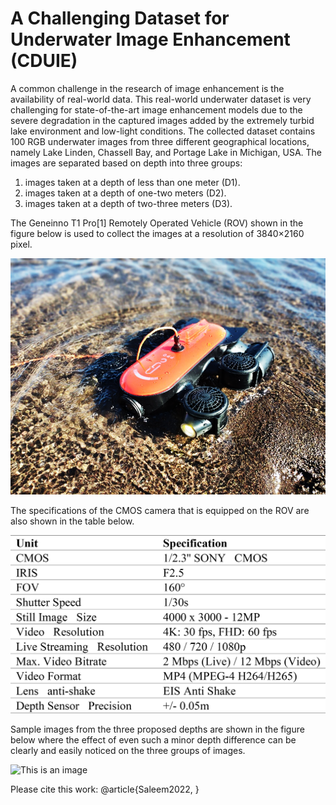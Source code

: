 # A Challenging Dataset for Underwater Image Enhancement (CDUIE)
A common challenge in the research of image enhancement is the availability of real-world data. This real-world underwater dataset is very challenging for state-of-the-art image enhancement models due to the severe degradation in the captured images added by the extremely turbid lake environment and low-light conditions. The collected dataset contains 100 RGB underwater images from three different geographical locations, namely Lake Linden, Chassell Bay, and Portage Lake in Michigan, USA. The images are separated based on depth into three groups:
1) images taken at a depth of less than one meter (D1).
2) images taken at a depth of one-two meters (D2).
3) images taken at a depth of two-three meters (D3).

The Geneinno T1 Pro[1] Remotely Operated Vehicle (ROV) shown in the figure below is used to collect the images at a resolution of 3840×2160 pixel.

![This is an image](/Supp/Geneinno.png)

The specifications of the CMOS camera that is equipped on the ROV are also shown in the table below.

![This is an image](/Supp/Specs.png)

Sample images from the three proposed depths are shown in the figure below where the effect of even such a minor depth difference can be clearly and easily noticed on the three groups of images. 

![This is an image](/Supp/Samples.png)

Please cite this work:
@article{Saleem2022,
}
